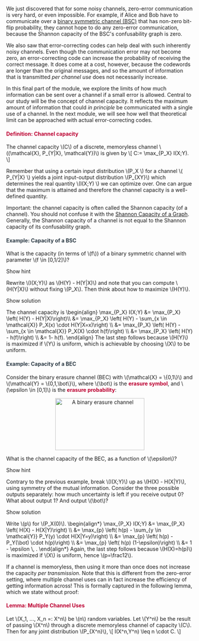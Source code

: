 <p>We just discovered that for some noisy channels, zero-error communication is very hard, or even impossible. For example, if Alice and Bob have to communicate over a <a title="Definition: Discrete Channel" href="https://canvas.uva.nl/courses/2205/pages/definition-discrete-channel" data-api-endpoint="https://canvas.uva.nl/api/v1/courses/2205/pages/definition-discrete-channel" data-api-returntype="Page">binary symmetric channel (BSC)</a> that has non-zero bit-flip probability, they cannot hope to do any zero-error communication, because the Shannon capacity of the BSC's confusability graph is zero.</p>
<p>We also saw that error-correcting codes can help deal with such inherently noisy channels. Even though the communication error may not become zero, an error-correcting code can increase the probability of receiving the correct message. It does come at a cost, however, because the codewords are longer than the original messages, and so the amount of information that is transmitted <i>per channel use</i> does not necessarily increase.</p>
<p>In this final part of the module, we explore the limits of how much information can be sent over a channel if a small error is allowed. Central to our study will be the concept of channel capacity. It reflects the maximum amount of information that could <i>in principle</i> be communicated with a single use of a channel. In the next module, we will see how well that theoretical limit can be approached with actual error-correcting codes.</p>
<div class="content-box pad-box-mini border border-trbl border-round">
<h4 style="color: #bc0031;"><strong>Definition: Channel capacity</strong></h4>
The channel capacity \(C\) of a discrete, memoryless channel \((\mathcal{X}, P_{Y|X}, \mathcal{Y})\) is given by \[ C:= \max_{P_X} I(X;Y). \]</div>
<p>Remember that using a certain input distribution \(P_X \) for a channel \( P_{Y|X} \) yields a joint input-output distribution \(P_{XY}\) which determines the real quantity \(I(X;Y) \) we can optimize over. One can <a title="The set of joint distributions { P_{XY} } is compact, and the mutual information is a continuous function from that set to the real numbers. It follows from the extreme-value theorem that the maximum is attained. " data-tooltip='{"tooltipClass":"popover popover-padded", "position":"right"}'>argue</a> that the maximum is attained and therefore the channel capacity is a well-defined quantity.</p>
<p>Important: the channel capacity is often called the Shannon capacity (of a channel). You should not confuse it with the <a title="Shannon Capacity of a Graph" href="https://canvas.uva.nl/courses/2205/pages/shannon-capacity-of-a-graph" data-api-endpoint="https://canvas.uva.nl/api/v1/courses/2205/pages/shannon-capacity-of-a-graph" data-api-returntype="Page">Shannon Capacity of a Graph</a>. Generally, the Shannon capacity of a channel is not equal to the Shannon capacity of its confusability graph.</p>
<div class="content-box pad-box-mini border border-trbl border-round">
<h4 style="color: #2d3b45;"><strong>Example: Capacity of a BSC</strong></h4>
What is the capacity (in terms of \(f\)) of a binary symmetric channel with parameter \(f \in [0,1/2]\)?
<p><span class="element_toggler" role="button" aria-controls="group1a" aria-label="Toggler" aria-expanded="false"><span class="Button">Show hint</span></span></p>
<div id="group1a" style="">
<div class="content-box">Rewrite \(I(X;Y)\) as \(H(Y) - H(Y|X)\) and note that you can compute \(H(Y|X)\) without fixing \(P_X\). Then think about how to maximize \(H(Y)\).
<p><span class="element_toggler" role="button" aria-controls="group1b" aria-label="Toggler" aria-expanded="false"><span class="Button">Show solution</span></span></p>
<div id="group1b" style="">
<div class="content-box">The channel capacity is \begin{align} \max_{P_X} I(X;Y) &amp;= \max_{P_X} \left( H(Y) - H(Y|X)\right)\\ &amp;= \max_{P_X} \left( H(Y) - \sum_{x \in \mathcal{X}} P_X(x) \cdot H(Y|X=x)\right) \\ &amp;= \max_{P_X} \left( H(Y) - \sum_{x \in \mathcal{X}} P_X(X) \cdot h(f)\right) \\ &amp;= \max_{P_X} \left( H(Y) - h(f)\right) \\ &amp;= 1- h(f). \end{align} The last step follows because \(H(Y)\) is maximized if \(Y\) is uniform, which is achievable by choosing \(X\) to be uniform.</div>
</div>
</div>
</div>
</div>
<div class="content-box pad-box-mini border border-trbl border-round">
<h4 style="color: #2d3b45;"><strong>Example: Capacity of a BEC</strong></h4>
<p>Consider the binary erasure channel (BEC) with \(\mathcal{X} = \{0,1\}\) and \(\mathcal{Y} = \{0,1,\bot\}\), where \(\bot\) is the <span style="color: #bc0031;"><strong>erasure symbol</strong></span>, and \(\epsilon \in [0,1]\) is the <span style="color: #bc0031;"><strong>erasure probability</strong></span>:</p>
<p style="text-align: center;"><img src="/img/388658?verifier=E9ranqn35eYPibIXdJ5XcEG1CWqNXu5KVumwLJUd" alt="A binary erasure channel" width="240" height="140" data-api-endpoint="https://canvas.uva.nl/api/v1/courses/2205/files/388658" data-api-returntype="File"></p>
<p>What is the channel capacity of the BEC, as a function of \(\epsilon\)?</p>
<p><span class="element_toggler" role="button" aria-controls="group2a" aria-label="Toggler" aria-expanded="false"><span class="Button">Show hint</span></span></p>
<div id="group2a" style="">
<div class="content-box">Contrary to the previous example, break \(I(X;Y)\) up as \(H(X) - H(X|Y)\), using symmetry of the mutual information. Consider the three possible outputs separately: how much uncertainty is left if you receive output 0? What about output 1? And output \(\bot\)?
<p><span class="element_toggler" role="button" aria-controls="group2b" aria-label="Toggler" aria-expanded="false"><span class="Button">Show solution</span></span></p>
<div id="group2b" style="">
<div class="content-box">Write \(p\) for \(P_X(0)\). \begin{align*} \max_{P_X} I(X;Y) &amp;= \max_{P_X} \left( H(X) - H(X|Y)\right) \\ &amp;= \max_{p} \left( h(p) - \sum_{y \in \mathcal{Y}} P_Y(y) \cdot H(X|Y=y)\right) \\ &amp;= \max_{p} \left( h(p) - P_Y(\bot) \cdot h(p)\right) \\ &amp;= \max_{p} \left( h(p) (1-\epsilon)\right) \\ &amp;= 1 - \epsilon \, . \end{align*} Again, the last step follows because \(H(X)=h(p)\) is maximized if \(X\) is uniform, hence \(p=\frac12\).</div>
</div>
</div>
</div>
</div>
<p>If a channel is memoryless, then using it more than once does not increase the capacity <i>per transmission</i>. Note that this is different from the zero-error setting, where multiple channel uses can in fact increase the efficiency of getting information across! This is formally captured in the following lemma, which we state without proof:</p>
<div class="content-box pad-box-mini border border-trbl border-round">
<h4 style="color: #bc0031;"><strong>Lemma: Multiple Channel Uses</strong></h4>
Let \(X_1, ..., X_n =: X^n\) be \(n\) random variables. Let \(Y^n\) be the result of passing \(X^n\) through a discrete memoryless channel of capacity \(C\). Then for any joint distribution \(P_{X^n}\), \[ I(X^n,Y^n) \leq n \cdot C. \]</div>